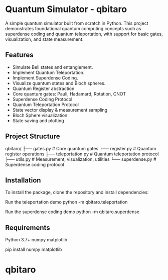 # Quantum Simulator - qbitaro

A simple quantum simulator built from scratch in Python. This project demonstrates foundational quantum computing concepts such as superdense coding and quantum teleportation, with support for basic gates, visualization, and state measurement.


## Features
- Simulate Bell states and entanglement.
- Implement Quantum Teleportation.
- Implement Superdense Coding.
- Visualize quantum states and Bloch spheres.
- Quantum Register abstraction
- Core quantum gates: Pauli, Hadamard, Rotation, CNOT
- Superdense Coding Protocol
- Quantum Teleportation Protocol
- State vector display & measurement sampling
- Bloch Sphere visualization
- State saving and plotting

## Project Structure

qbitaro/ ├── gates.py # Core quantum gates ├── register.py # Quantum register operations ├── teleportation.py # Quantum teleportation protocol ├── utils.py # Measurement, visualization, utilities └── superdense.py # Superdense coding protocol

## Installation
To install the package, clone the repository and install dependencies:

Run the teleportation demo
python -m qbitaro.teleportation

Run the superdense coding demo
python -m qbitaro.superdense

## Requirements
Python 3.7+
numpy
matplotlib

pip install numpy matplotlib



# qbitaro
